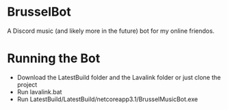 # BrusselBot
A Discord music (and likely more in the future) bot for my online friendos.

# Running the Bot
- Download the LatestBuild folder and the Lavalink folder or just clone the project
- Run lavalink.bat
- Run LatestBuild/LatestBuild/netcoreapp3.1/BrusselMusicBot.exe
